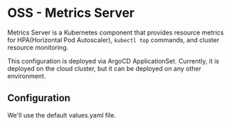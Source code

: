 # OSS - Metrics Server

Metrics Server is a Kubernetes component that provides resource metrics for HPA(Horizontal Pod Autoscaler), `kubectl top` commands, and cluster resource monitoring.

This configuration is deployed via ArgoCD ApplicationSet.
Currently, it is deployed on the cloud cluster, but it can be deployed on any other environment.

## Configuration

We'll use the default values.yaml file.
